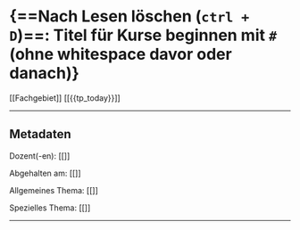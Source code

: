 # {==Nach Lesen löschen (`ctrl + D`)==: Titel für Kurse beginnen mit `#` (ohne whitespace davor oder danach)}
[[Fachgebiet]] [[{{tp_today}}]]

---

## Metadaten

Dozent(-en): [[]]

Abgehalten am: [[]]

Allgemeines Thema: [[]]

Spezielles Thema: [[]]

---

